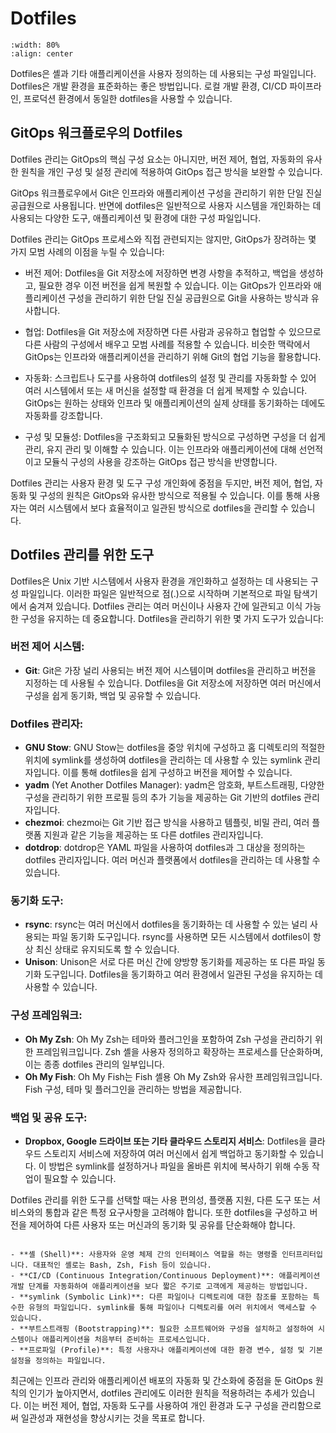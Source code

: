 # Dotfiles

```{image} figs/dotfiles.jpeg
:width: 80%
:align: center
```

Dotfiles은 셸과 기타 애플리케이션을 사용자 정의하는 데 사용되는 구성 파일입니다. Dotfiles은 개발 환경을 표준화하는 좋은 방법입니다. 로컬 개발 환경, CI/CD 파이프라인, 프로덕션 환경에서 동일한 dotfiles을 사용할 수 있습니다.

## GitOps 워크플로우의 Dotfiles

Dotfiles 관리는 GitOps의 핵심 구성 요소는 아니지만, 버전 제어, 협업, 자동화의 유사한 원칙을 개인 구성 및 설정 관리에 적용하여 GitOps 접근 방식을 보완할 수 있습니다.

GitOps 워크플로우에서 Git은 인프라와 애플리케이션 구성을 관리하기 위한 단일 진실 공급원으로 사용됩니다. 반면에 dotfiles은 일반적으로 사용자 시스템을 개인화하는 데 사용되는 다양한 도구, 애플리케이션 및 환경에 대한 구성 파일입니다.

Dotfiles 관리는 GitOps 프로세스와 직접 관련되지는 않지만, GitOps가 장려하는 몇 가지 모범 사례의 이점을 누릴 수 있습니다:

- 버전 제어: Dotfiles을 Git 저장소에 저장하면 변경 사항을 추적하고, 백업을 생성하고, 필요한 경우 이전 버전을 쉽게 복원할 수 있습니다. 이는 GitOps가 인프라와 애플리케이션 구성을 관리하기 위한 단일 진실 공급원으로 Git을 사용하는 방식과 유사합니다.

- 협업: Dotfiles을 Git 저장소에 저장하면 다른 사람과 공유하고 협업할 수 있으므로 다른 사람의 구성에서 배우고 모범 사례를 적용할 수 있습니다. 비슷한 맥락에서 GitOps는 인프라와 애플리케이션을 관리하기 위해 Git의 협업 기능을 활용합니다.

- 자동화: 스크립트나 도구를 사용하여 dotfiles의 설정 및 관리를 자동화할 수 있어 여러 시스템에서 또는 새 머신을 설정할 때 환경을 더 쉽게 복제할 수 있습니다. GitOps는 원하는 상태와 인프라 및 애플리케이션의 실제 상태를 동기화하는 데에도 자동화를 강조합니다.

- 구성 및 모듈성: Dotfiles을 구조화되고 모듈화된 방식으로 구성하면 구성을 더 쉽게 관리, 유지 관리 및 이해할 수 있습니다. 이는 인프라와 애플리케이션에 대해 선언적이고 모듈식 구성의 사용을 강조하는 GitOps 접근 방식을 반영합니다.

Dotfiles 관리는 사용자 환경 및 도구 구성 개인화에 중점을 두지만, 버전 제어, 협업, 자동화 및 구성의 원칙은 GitOps와 유사한 방식으로 적용될 수 있습니다. 이를 통해 사용자는 여러 시스템에서 보다 효율적이고 일관된 방식으로 dotfiles을 관리할 수 있습니다.

## Dotfiles 관리를 위한 도구

Dotfiles은 Unix 기반 시스템에서 사용자 환경을 개인화하고 설정하는 데 사용되는 구성 파일입니다. 이러한 파일은 일반적으로 점(.)으로 시작하며 기본적으로 파일 탐색기에서 숨겨져 있습니다. Dotfiles 관리는 여러 머신이나 사용자 간에 일관되고 이식 가능한 구성을 유지하는 데 중요합니다. Dotfiles을 관리하기 위한 몇 가지 도구가 있습니다:

### 버전 제어 시스템:

- **Git**: Git은 가장 널리 사용되는 버전 제어 시스템이며 dotfiles을 관리하고 버전을 지정하는 데 사용될 수 있습니다. Dotfiles을 Git 저장소에 저장하면 여러 머신에서 구성을 쉽게 동기화, 백업 및 공유할 수 있습니다.

### Dotfiles 관리자:

- **GNU Stow**: GNU Stow는 dotfiles을 중앙 위치에 구성하고 홈 디렉토리의 적절한 위치에 symlink를 생성하여 dotfiles을 관리하는 데 사용할 수 있는 symlink 관리자입니다. 이를 통해 dotfiles을 쉽게 구성하고 버전을 제어할 수 있습니다.
- **yadm** (Yet Another Dotfiles Manager): yadm은 암호화, 부트스트래핑, 다양한 구성을 관리하기 위한 프로필 등의 추가 기능을 제공하는 Git 기반의 dotfiles 관리자입니다.
- **chezmoi**: chezmoi는 Git 기반 접근 방식을 사용하고 템플릿, 비밀 관리, 여러 플랫폼 지원과 같은 기능을 제공하는 또 다른 dotfiles 관리자입니다.
- **dotdrop**: dotdrop은 YAML 파일을 사용하여 dotfiles과 그 대상을 정의하는 dotfiles 관리자입니다. 여러 머신과 플랫폼에서 dotfiles을 관리하는 데 사용할 수 있습니다.

### 동기화 도구:

- **rsync**: rsync는 여러 머신에서 dotfiles을 동기화하는 데 사용할 수 있는 널리 사용되는 파일 동기화 도구입니다. rsync를 사용하면 모든 시스템에서 dotfiles이 항상 최신 상태로 유지되도록 할 수 있습니다.
- **Unison**: Unison은 서로 다른 머신 간에 양방향 동기화를 제공하는 또 다른 파일 동기화 도구입니다. Dotfiles을 동기화하고 여러 환경에서 일관된 구성을 유지하는 데 사용할 수 있습니다.

### 구성 프레임워크:

- **Oh My Zsh**: Oh My Zsh는 테마와 플러그인을 포함하여 Zsh 구성을 관리하기 위한 프레임워크입니다. Zsh 셸을 사용자 정의하고 확장하는 프로세스를 단순화하며, 이는 종종 dotfiles 관리의 일부입니다.
- **Oh My Fish**: Oh My Fish는 Fish 셸용 Oh My Zsh와 유사한 프레임워크입니다. Fish 구성, 테마 및 플러그인을 관리하는 방법을 제공합니다.

### 백업 및 공유 도구:

- **Dropbox, Google 드라이브 또는 기타 클라우드 스토리지 서비스**: Dotfiles을 클라우드 스토리지 서비스에 저장하여 여러 머신에서 쉽게 백업하고 동기화할 수 있습니다. 이 방법은 symlink를 설정하거나 파일을 올바른 위치에 복사하기 위해 수동 작업이 필요할 수 있습니다.

Dotfiles 관리를 위한 도구를 선택할 때는 사용 편의성, 플랫폼 지원, 다른 도구 또는 서비스와의 통합과 같은 특정 요구사항을 고려해야 합니다. 또한 dotfiles을 구성하고 버전을 제어하여 다른 사용자 또는 머신과의 동기화 및 공유를 단순화해야 합니다.

```{admonition} 주요 용어 설명

- **셸 (Shell)**: 사용자와 운영 체제 간의 인터페이스 역할을 하는 명령줄 인터프리터입니다. 대표적인 셸로는 Bash, Zsh, Fish 등이 있습니다.
- **CI/CD (Continuous Integration/Continuous Deployment)**: 애플리케이션 개발 단계를 자동화하여 애플리케이션을 보다 짧은 주기로 고객에게 제공하는 방법입니다.
- **symlink (Symbolic Link)**: 다른 파일이나 디렉토리에 대한 참조를 포함하는 특수한 유형의 파일입니다. symlink를 통해 파일이나 디렉토리를 여러 위치에서 액세스할 수 있습니다.
- **부트스트래핑 (Bootstrapping)**: 필요한 소프트웨어와 구성을 설치하고 설정하여 시스템이나 애플리케이션을 처음부터 준비하는 프로세스입니다.
- **프로파일 (Profile)**: 특정 사용자나 애플리케이션에 대한 환경 변수, 설정 및 기본 설정을 정의하는 파일입니다.
```

최근에는 인프라 관리와 애플리케이션 배포의 자동화 및 간소화에 중점을 둔 GitOps 원칙의 인기가 높아지면서, dotfiles 관리에도 이러한 원칙을 적용하려는 추세가 있습니다. 이는 버전 제어, 협업, 자동화 도구를 사용하여 개인 환경과 도구 구성을 관리함으로써 일관성과 재현성을 향상시키는 것을 목표로 합니다.
